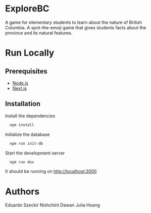# ExploreBC

A game for elementary students to learn about the nature of British Columbia.
A spot-the-emoji game that gives students facts about the province and its natural features.

# Run Locally

## Prerequisites

- [Node.js](https://nodejs.org/en/)
- [Next.js](https://nextjs.org/)

## Installation

Install the dependencies

```bash
  npm install
```

Initialize the database

```bash
  npm run init-db
```

Start the development server

```bash
  npm run dev
```

It should be running on [http://localhost:3000](http://localhost:3000)

# Authors

Eduardo Szeckir
Nishchint Dawan
Julia Hoang
